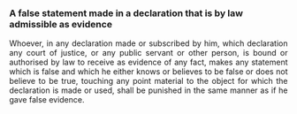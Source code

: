 ### A false statement made in a declaration that is by law admissible as evidence
<div style="text-align: justify">

Whoever, in any declaration made or subscribed by him, which declaration any court of justice, or any public servant or other person, is bound or authorised by law to receive as evidence of any fact, makes any statement which is false and which he either knows or believes to be false or does not believe to be true, touching any point material to the object for which the declaration is made or used, shall be punished in the same manner as if he gave false evidence.

</div>
